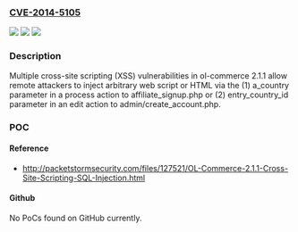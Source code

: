 ### [CVE-2014-5105](https://cve.mitre.org/cgi-bin/cvename.cgi?name=CVE-2014-5105)
![](https://img.shields.io/static/v1?label=Product&message=n%2Fa&color=blue)
![](https://img.shields.io/static/v1?label=Version&message=n%2Fa&color=blue)
![](https://img.shields.io/static/v1?label=Vulnerability&message=n%2Fa&color=brighgreen)

### Description

Multiple cross-site scripting (XSS) vulnerabilities in ol-commerce 2.1.1 allow remote attackers to inject arbitrary web script or HTML via the (1) a_country parameter in a process action to affiliate_signup.php or (2) entry_country_id parameter in an edit action to admin/create_account.php.

### POC

#### Reference
- http://packetstormsecurity.com/files/127521/OL-Commerce-2.1.1-Cross-Site-Scripting-SQL-Injection.html

#### Github
No PoCs found on GitHub currently.

